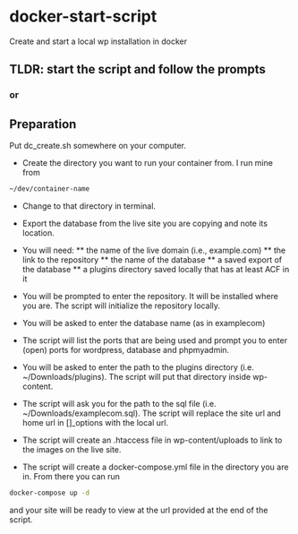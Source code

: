 # docker-start-script
Create and start a local wp installation in docker

## TLDR: start the script and follow the prompts
### or
## Preparation
Put dc_create.sh somewhere on your computer.
* Create the directory you want to run your container from. I run mine from 
```bash
~/dev/container-name
```
* Change to that directory in terminal.
* Export the database from the live site you are copying and note its location.
* You will need:
** the name of the live domain (i.e., example.com)
** the link to the repository
** the name of the database 
** a saved export of the database
** a plugins directory saved locally that has at least ACF in it 

* You will be prompted to enter the repository. It will be installed where you are. The script will initialize the repository locally.
* You will be asked to enter the database name (as in examplecom)
* The script will list the ports that are being used and prompt you to enter (open) ports for wordpress, database and phpmyadmin.
* You will be asked to enter the path to the plugins directory (i.e. ~/Downloads/plugins). The script will put that directory inside wp-content.
* The script will ask you for the path to the sql file (i.e. ~/Downloads/examplecom.sql). The script will replace the site url and home url in []_options with the local url.
* The script will create an .htaccess file in wp-content/uploads to link to the images on the live site.
* The script will create a docker-compose.yml file in the directory you are in. From there you can run

```bash
docker-compose up -d
```
and your site will be ready to view at the url provided at the end of the script.


